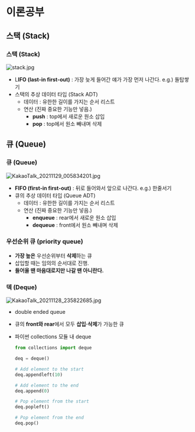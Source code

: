 # 이론공부

## 스택 (Stack)

### 스택 (Stack)

![stack.jpg](%E1%84%8B%E1%85%B5%E1%84%85%E1%85%A9%E1%86%AB%E1%84%80%E1%85%A9%E1%86%BC%E1%84%87%E1%85%AE%20a1ecdf80a25d43cca5c74d374b1aef4a/stack.jpg)

- L**IFO (last-in first-out)** : 가장 늦게 들어간 얘가 가장 먼저 나간다. e.g.) 돌탑쌓기
- 스택의 추상 데이터 타입 (Stack ADT)
    - 데이터 : 유한한 길이를 가지는 순서 리스트
    - 연산 (진짜 중요한 기능만 넣음.)
        - **push** : top에서 새로운 원소 삽입
        - **pop** : top에서 원소 빼내며 삭제

## 큐 (Queue)

### 큐 (Queue)

![KakaoTalk_20211129_005834201.jpg](%E1%84%8B%E1%85%B5%E1%84%85%E1%85%A9%E1%86%AB%E1%84%80%E1%85%A9%E1%86%BC%E1%84%87%E1%85%AE%20a1ecdf80a25d43cca5c74d374b1aef4a/KakaoTalk_20211129_005834201.jpg)

- **FIFO (first-in first-out)** : 뒤로 들어와서 앞으로 나간다. e.g.) 한줄서기
- 큐의 추상 데이터 타입 (Queue ADT)
    - 데이터 : 유한한 길이를 가지는 순서 리스트
    - 연산 (진짜 중요한 기능만 넣음.)
        - **enqueue** : rear에서 새로운 원소 삽입
        - **dequeue** : front에서 원소 빼내며 삭제

### 우선순위 큐 (priority queue)

- **가장 높은** 우선순위부터 **삭제**하는 큐
- 삽입할 때는 임의의 순서대로 진행.
- **들어올 땐 마음대로지만 나갈 땐 아니란다.**

### 덱 (Deque)

![KakaoTalk_20211128_235822685.jpg](%E1%84%8B%E1%85%B5%E1%84%85%E1%85%A9%E1%86%AB%E1%84%80%E1%85%A9%E1%86%BC%E1%84%87%E1%85%AE%20a1ecdf80a25d43cca5c74d374b1aef4a/KakaoTalk_20211128_235822685.jpg)

- double ended queue
- 큐의 **front와 rear**에서 모두 **삽입·삭제**가 가능한 큐
- 파이썬 collections 모듈 내 deque
    
    ```python
    from collections import deque
    
    deq = deque()
    
    # Add element to the start
    deq.appendleft(10)
    
    # Add element to the end
    deq.append(0)
    
    # Pop element from the start
    deq.popleft()
    
    # Pop element from the end
    deq.pop()
    ```